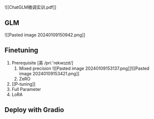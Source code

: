 ![[ChatGLM微调实训.pdf]]
## GLM
![[Pasted image 20240109150942.png]]
## Finetuning
1. Prerequisite [英 /priː'rekwɪzɪt/]
	1. Mixed precision ![[Pasted image 20240109153137.png]]![[Pasted image 20240109153421.png]]
	2. ZeRO
2. [[P-tuning]]
3. Full Parameter
4. LoRA
## Deploy with Gradio